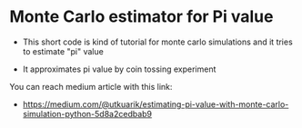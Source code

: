 # Monte Carlo estimator for Pi value

* This short code is kind of tutorial for monte carlo simulations and it tries to estimate "pi" value

* It approximates pi value by coin tossing experiment

You can reach medium article with this link:
* https://medium.com/@utkuarik/estimating-pi-value-with-monte-carlo-simulation-python-5d8a2cedbab9

